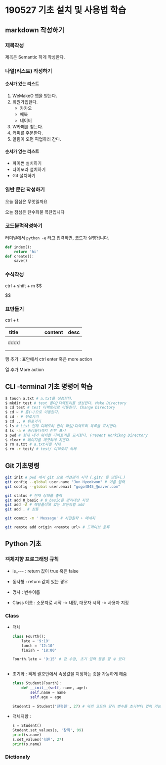 # 190527 기초 설치 및 사용법 학습

## markdown 작성하기

### 제목작성

제목은 Semantic 하게 작성한다.

### 나열(리스트) 작성하기

#### 순서가 있는 리스트

1. WeMakeO 앱을 받는다.
2. 회원가입한다.
   * 카카오
   * 페북
   * 네이버
3. W카페를 찾는다.
4. 커피를 주문한다.
5. 알림이 오면 픽업하러 간다.


#### 순서가 없는 리스트

* 파이썬 설치하기
* 타이포라 설치하기
* Git 설치하기

### 일반 문단 작성하기

오늘 점심은 무엇일까요

오늘 점심은 탄수화물 폭탄입니다

### 코드블럭작성하기

터미널에서 `python -e` 라고 입력하면, 코드가 실행됩니다.

```python
def index():
	return 'hi'
def create():
    save()
```

### 수식작성

ctrl + shift + m
$$

$$

### 표만들기

ctrl + t

| title |      |      |      |      | content | desc |
| ----- | ---- | ---- | ---- | ---- | ------- | ---- |
|       |      |      |      |      |         |      |
| dddd  |      |      |      |      |         |      |
|       |      |      |      |      |         |      |
|       |      |      |      |      |         |      |

행 추가 : 표안에서 ctrl enter 혹은 more action

열 추가 More action

## CLI -terminal 기초 명령어 학습

```sh
$ touch a.txt # a.txt를 생성한다.
$ mkdir test # test 폴더/디렉토리를 생성한다. Make Directory
$ cd test # test 디렉토리로 이동한다. Change Directory
$ cd ~ # 홈(~)으로 이동한다.
$ cd - # 뒤로가기
$ cd .. # 위로가기
$ ls # List 현재 디레토리 안의 파일/디렉토리 목록을 표시한다.
$ ls -a # 숨김폴더까지 전부 표시
$ pwd # 현재 내가 위치한 디렉토리를 표시한다. Present Workikng Directory
$ clear # 페이지를 깨끗하게 지운다.
$ rm a.txt # a.txt파일 삭제
$ rm -r test/ # test/ 디렉토리 삭제
```

## Git 기초명령

```sh
git init # pwd 에서 git 으로 버전관리 시작 (.git/ 를 만든다.)
git config --global user.name "Jun_Hyeokwon" # 이름 입력
git coofig --global user.email "gogo4845_@naver.com"

git status # 현재 상태를 출력
git add 0_basic # 0_basic을 관리대상 지정
git add -A # 해당폴더에 있는 모든파일 add
git add . # 상동

git commit -m ' Message' # 사진찰칵 + 메세지 

git remote add origin <remote url> # 드라이브 등록
```



## Python 기초

### 객체지향 프로그래밍 규칙

* is_---  : return 값이 true 혹은 false

* 동사형 : return 값이 있는 경우 

* 명사 : 변수이름

* Class 이름 : 소문자로 시작 -> 내장,   대문자 시작 -> 사용자 지정 

  

### Class

* 객체

  ```python
  class Fourth():
      late = '9:10'
      lunch = '12:10'
      finish = '18:00'
  
  Fourth.late = '9:15' # 값 수정, 초기 입력 등을 할 수 있다
      
  ```

  

* 초기화 : 객체 괄호안에서 속성값을 지정하는 것을 가능하게 해줌

  ```python
  class Student(Fourth):
      def __init__(self, name, age):
          self.name = name
          self.age = age
          
  Student1 = Student('전혁원', 27) # 위의 코드와 달리 변수를 초기부터 입력 가능
  ```

* 객체지향 :

  ```python
  s = Student()
  Student.set_values(s, '창희', 99)
  print(s.name)
  s.set_values('혁원', 27)
  print(s.name)
  ```

### Dictionaly

```

```



